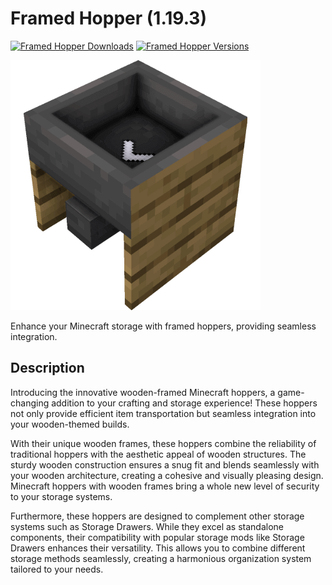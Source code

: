 # Framed Hopper (1.19.3)

[![Framed Hopper Downloads](http://cf.way2muchnoise.eu/full_876836_downloads.svg)](https://www.curseforge.com/minecraft/mc-mods/framed-hopper)
[![Framed Hopper Versions](http://cf.way2muchnoise.eu/versions/Minecraft_876836_all.svg)](https://www.curseforge.com/minecraft/mc-mods/framed-hopper)

![Framed Hopper Logo](logo.png)

Enhance your Minecraft storage with framed hoppers, providing seamless integration.

## Description

Introducing the innovative wooden-framed Minecraft hoppers, a game-changing addition to your crafting and storage experience!
These hoppers not only provide efficient item transportation but seamless integration into your wooden-themed builds.

With their unique wooden frames, these hoppers combine the reliability of traditional hoppers with the aesthetic appeal of wooden structures.
The sturdy wooden construction ensures a snug fit and blends seamlessly with your wooden architecture, creating a cohesive and visually pleasing design.
Minecraft hoppers with wooden frames bring a whole new level of security to your storage systems.

Furthermore, these hoppers are designed to complement other storage systems such as Storage Drawers.
While they excel as standalone components, their compatibility with popular storage mods like Storage Drawers enhances their versatility.
This allows you to combine different storage methods seamlessly, creating a harmonious organization system tailored to your needs.
